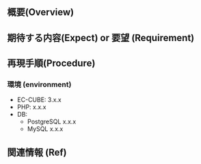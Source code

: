 ## 概要(Overview)


## 期待する内容(Expect)  or 要望 (Requirement)


## 再現手順(Procedure)


### 環境 (environment)
+ EC-CUBE: 3.x.x
+ PHP: x.x.x
+ DB:
  - PostgreSQL x.x.x 
  - MySQL x.x.x


## 関連情報 (Ref)

